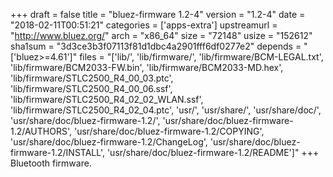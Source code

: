 +++
draft = false
title = "bluez-firmware 1.2-4"
version = "1.2-4"
date = "2018-02-11T00:51:21"
categories = ['apps-extra']
upstreamurl = "http://www.bluez.org/"
arch = "x86_64"
size = "72148"
usize = "152612"
sha1sum = "3d3ce3b3f07113f81d1dbc4a2901fff6df0277e2"
depends = "['bluez>=4.61']"
files = "['lib/', 'lib/firmware/', 'lib/firmware/BCM-LEGAL.txt', 'lib/firmware/BCM2033-FW.bin', 'lib/firmware/BCM2033-MD.hex', 'lib/firmware/STLC2500_R4_00_03.ptc', 'lib/firmware/STLC2500_R4_00_06.ssf', 'lib/firmware/STLC2500_R4_02_02_WLAN.ssf', 'lib/firmware/STLC2500_R4_02_04.ptc', 'usr/', 'usr/share/', 'usr/share/doc/', 'usr/share/doc/bluez-firmware-1.2/', 'usr/share/doc/bluez-firmware-1.2/AUTHORS', 'usr/share/doc/bluez-firmware-1.2/COPYING', 'usr/share/doc/bluez-firmware-1.2/ChangeLog', 'usr/share/doc/bluez-firmware-1.2/INSTALL', 'usr/share/doc/bluez-firmware-1.2/README']"
+++
Bluetooth firmware.